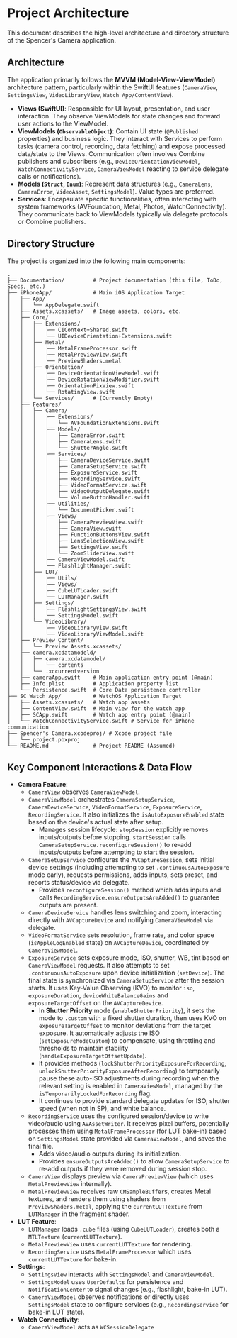 # Project Architecture

This document describes the high-level architecture and directory structure of the Spencer's Camera application.

## Architecture

The application primarily follows the **MVVM (Model-View-ViewModel)** architecture pattern, particularly within the SwiftUI features (`CameraView`, `SettingsView`, `VideoLibraryView`, `Watch App/ContentView`).

*   **Views (SwiftUI)**: Responsible for UI layout, presentation, and user interaction. They observe ViewModels for state changes and forward user actions to the ViewModel.
*   **ViewModels (`ObservableObject`)**: Contain UI state (`@Published` properties) and business logic. They interact with Services to perform tasks (camera control, recording, data fetching) and expose processed data/state to the Views. Communication often involves Combine publishers and subscribers (e.g., `DeviceOrientationViewModel`, `WatchConnectivityService`, `CameraViewModel` reacting to service delegate calls or notifications).
*   **Models (`Struct`, `Enum`)**: Represent data structures (e.g., `CameraLens`, `CameraError`, `VideoAsset`, `SettingsModel`). Value types are preferred.
*   **Services**: Encapsulate specific functionalities, often interacting with system frameworks (AVFoundation, Metal, Photos, WatchConnectivity). They communicate back to ViewModels typically via delegate protocols or Combine publishers.

## Directory Structure

The project is organized into the following main components:

```
.
├── Documentation/         # Project documentation (this file, ToDo, Specs, etc.)
├── iPhoneApp/             # Main iOS Application Target
│   ├── App/
│   │   └── AppDelegate.swift
│   ├── Assets.xcassets/   # Image assets, colors, etc.
│   ├── Core/
│   │   ├── Extensions/
│   │   │   ├── CIContext+Shared.swift
│   │   │   └── UIDeviceOrientation+Extensions.swift
│   │   ├── Metal/
│   │   │   ├── MetalFrameProcessor.swift
│   │   │   ├── MetalPreviewView.swift
│   │   │   └── PreviewShaders.metal
│   │   ├── Orientation/
│   │   │   ├── DeviceOrientationViewModel.swift
│   │   │   ├── DeviceRotationViewModifier.swift
│   │   │   ├── OrientationFixView.swift
│   │   │   └── RotatingView.swift
│   │   └── Services/      # (Currently Empty)
│   ├── Features/
│   │   ├── Camera/
│   │   │   ├── Extensions/
│   │   │   │   └── AVFoundationExtensions.swift
│   │   │   ├── Models/
│   │   │   │   ├── CameraError.swift
│   │   │   │   ├── CameraLens.swift
│   │   │   │   └── ShutterAngle.swift
│   │   │   ├── Services/
│   │   │   │   ├── CameraDeviceService.swift
│   │   │   │   ├── CameraSetupService.swift
│   │   │   │   ├── ExposureService.swift
│   │   │   │   ├── RecordingService.swift
│   │   │   │   ├── VideoFormatService.swift
│   │   │   │   ├── VideoOutputDelegate.swift
│   │   │   │   └── VolumeButtonHandler.swift
│   │   │   ├── Utilities/
│   │   │   │   └── DocumentPicker.swift
│   │   │   ├── Views/
│   │   │   │   ├── CameraPreviewView.swift
│   │   │   │   ├── CameraView.swift
│   │   │   │   ├── FunctionButtonsView.swift
│   │   │   │   ├── LensSelectionView.swift
│   │   │   │   ├── SettingsView.swift
│   │   │   │   └── ZoomSliderView.swift
│   │   │   ├── CameraViewModel.swift
│   │   │   └── FlashlightManager.swift
│   │   ├── LUT/
│   │   │   ├── Utils/
│   │   │   ├── Views/
│   │   │   ├── CubeLUTLoader.swift
│   │   │   └── LUTManager.swift
│   │   ├── Settings/
│   │   │   ├── FlashlightSettingsView.swift
│   │   │   └── SettingsModel.swift
│   │   └── VideoLibrary/
│   │       ├── VideoLibraryView.swift
│   │       └── VideoLibraryViewModel.swift
│   ├── Preview Content/
│   │   └── Preview Assets.xcassets/
│   ├── camera.xcdatamodeld/
│   │   ├── camera.xcdatamodel/
│   │   │   └── contents
│   │   └── .xccurrentversion
│   ├── cameraApp.swift    # Main application entry point (@main)
│   ├── Info.plist         # Application property list
│   └── Persistence.swift  # Core Data persistence controller
├── SC Watch App/          # WatchOS Application Target
│   ├── Assets.xcassets/   # Watch app assets
│   ├── ContentView.swift  # Main view for the watch app
│   ├── SCApp.swift        # Watch app entry point (@main)
│   └── WatchConnectivityService.swift # Service for iPhone communication
├── Spencer's Camera.xcodeproj/ # Xcode project file
│   └── project.pbxproj
└── README.md              # Project README (Assumed)
```

## Key Component Interactions & Data Flow

*   **Camera Feature**: 
    *   `CameraView` observes `CameraViewModel`.
    *   `CameraViewModel` orchestrates `CameraSetupService`, `CameraDeviceService`, `VideoFormatService`, `ExposureService`, `RecordingService`. It also initializes the `isAutoExposureEnabled` state based on the device's actual state after setup.
        *   Manages session lifecycle: `stopSession` explicitly removes inputs/outputs before stopping. `startSession` calls `CameraSetupService.reconfigureSession()` to re-add inputs/outputs before attempting to start the session.
    *   `CameraSetupService` configures the `AVCaptureSession`, sets initial device settings (including attempting to set `.continuousAutoExposure` mode early), requests permissions, adds inputs, sets preset, and reports status/device via delegate.
        *   Provides `reconfigureSession()` method which adds inputs and calls `RecordingService.ensureOutputsAreAdded()` to guarantee outputs are present.
    *   `CameraDeviceService` handles lens switching and zoom, interacting directly with `AVCaptureDevice` and notifying `CameraViewModel` via delegate.
    *   `VideoFormatService` sets resolution, frame rate, and color space (`isAppleLogEnabled` state) on `AVCaptureDevice`, coordinated by `CameraViewModel`.
    *   `ExposureService` sets exposure mode, ISO, shutter, WB, tint based on `CameraViewModel` requests. It also attempts to set `.continuousAutoExposure` upon device initialization (`setDevice`). The final state is synchronized via `CameraSetupService` after the session starts. It uses Key-Value Observing (KVO) to monitor `iso`, `exposureDuration`, `deviceWhiteBalanceGains` and `exposureTargetOffset` on the `AVCaptureDevice`. 
        *   In **Shutter Priority** mode (`enableShutterPriority`), it sets the mode to `.custom` with a fixed shutter duration, then uses KVO on `exposureTargetOffset` to monitor deviations from the target exposure. It automatically adjusts the ISO (`setExposureModeCustom`) to compensate, using throttling and thresholds to maintain stability (`handleExposureTargetOffsetUpdate`).
        *   It provides methods (`lockShutterPriorityExposureForRecording`, `unlockShutterPriorityExposureAfterRecording`) to temporarily pause these auto-ISO adjustments during recording when the relevant setting is enabled in `CameraViewModel`, managed by the `isTemporarilyLockedForRecording` flag.
        *   It continues to provide standard delegate updates for ISO, shutter speed (when not in SP), and white balance.
    *   `RecordingService` uses the configured session/device to write video/audio using `AVAssetWriter`. It receives pixel buffers, potentially processes them using `MetalFrameProcessor` (for LUT bake-in) based on `SettingsModel` state provided via `CameraViewModel`, and saves the final file.
        *   Adds video/audio outputs during its initialization.
        *   Provides `ensureOutputsAreAdded()` to allow `CameraSetupService` to re-add outputs if they were removed during session stop.
    *   `CameraView` displays preview via `CameraPreviewView` (which uses `MetalPreviewView` internally).
    *   `MetalPreviewView` receives raw `CMSampleBuffer`s, creates Metal textures, and renders them using shaders from `PreviewShaders.metal`, applying the `currentLUTTexture` from `LUTManager` in the fragment shader.
*   **LUT Feature**: 
    *   `LUTManager` loads `.cube` files (using `CubeLUTLoader`), creates both a `MTLTexture` (`currentLUTTexture`).
    *   `MetalPreviewView` uses `currentLUTTexture` for rendering.
    *   `RecordingService` uses `MetalFrameProcessor` which uses `currentLUTTexture` for bake-in.
*   **Settings**: 
    *   `SettingsView` interacts with `SettingsModel` and `CameraViewModel`.
    *   `SettingsModel` uses `UserDefaults` for persistence and `NotificationCenter` to signal changes (e.g., flashlight, bake-in LUT).
    *   `CameraViewModel` observes notifications or directly uses `SettingsModel` state to configure services (e.g., `RecordingService` for bake-in LUT state).
*   **Watch Connectivity**: 
    *   `CameraViewModel` acts as `WCSessionDelegate`